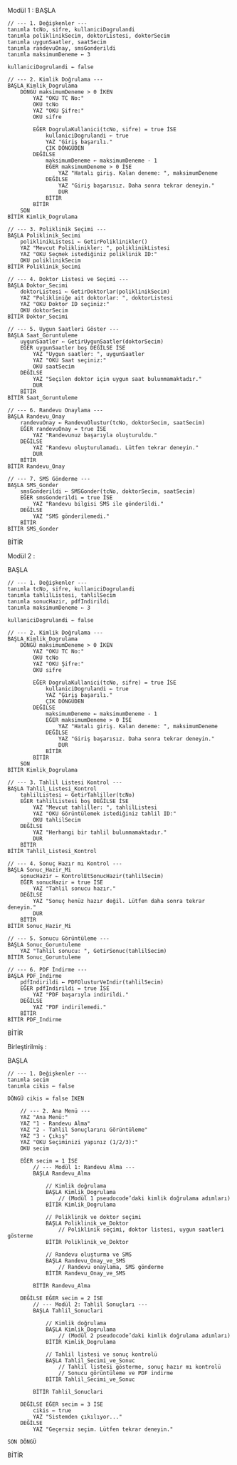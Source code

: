 Modül 1 : 
BAŞLA

    // --- 1. Değişkenler ---
    tanımla tcNo, sifre, kullaniciDogrulandi
    tanımla poliklinikSecim, doktorListesi, doktorSecim
    tanımla uygunSaatler, saatSecim
    tanımla randevuOnay, smsGonderildi
    tanımla maksimumDeneme ← 3

    kullaniciDogrulandi ← false

    // --- 2. Kimlik Doğrulama ---
    BAŞLA Kimlik_Dogrulama
        DÖNGÜ maksimumDeneme > 0 İKEN
            YAZ "OKU TC No:"
            OKU tcNo
            YAZ "OKU Şifre:"
            OKU sifre

            EĞER DogrulaKullanici(tcNo, sifre) = true İSE
                kullaniciDogrulandi ← true
                YAZ "Giriş başarılı."
                ÇIK DÖNGÜDEN
            DEĞİLSE
                maksimumDeneme ← maksimumDeneme - 1
                EĞER maksimumDeneme > 0 İSE
                    YAZ "Hatalı giriş. Kalan deneme: ", maksimumDeneme
                DEĞİLSE
                    YAZ "Giriş başarısız. Daha sonra tekrar deneyin."
                    DUR
                BİTİR
            BİTİR
        SON
    BİTİR Kimlik_Dogrulama

    // --- 3. Poliklinik Seçimi ---
    BAŞLA Poliklinik_Secimi
        poliklinikListesi ← GetirPoliklinikler()
        YAZ "Mevcut Poliklinikler: ", poliklinikListesi
        YAZ "OKU Seçmek istediğiniz poliklinik ID:"
        OKU poliklinikSecim
    BİTİR Poliklinik_Secimi

    // --- 4. Doktor Listesi ve Seçimi ---
    BAŞLA Doktor_Secimi
        doktorListesi ← GetirDoktorlar(poliklinikSecim)
        YAZ "Polikliniğe ait doktorlar: ", doktorListesi
        YAZ "OKU Doktor ID seçiniz:"
        OKU doktorSecim
    BİTİR Doktor_Secimi

    // --- 5. Uygun Saatleri Göster ---
    BAŞLA Saat_Goruntuleme
        uygunSaatler ← GetirUygunSaatler(doktorSecim)
        EĞER uygunSaatler boş DEĞİLSE İSE
            YAZ "Uygun saatler: ", uygunSaatler
            YAZ "OKU Saat seçiniz:"
            OKU saatSecim
        DEĞİLSE
            YAZ "Seçilen doktor için uygun saat bulunmamaktadır."
            DUR
        BİTİR
    BİTİR Saat_Goruntuleme

    // --- 6. Randevu Onaylama ---
    BAŞLA Randevu_Onay
        randevuOnay ← RandevuOlustur(tcNo, doktorSecim, saatSecim)
        EĞER randevuOnay = true İSE
            YAZ "Randevunuz başarıyla oluşturuldu."
        DEĞİLSE
            YAZ "Randevu oluşturulamadı. Lütfen tekrar deneyin."
            DUR
        BİTİR
    BİTİR Randevu_Onay

    // --- 7. SMS Gönderme ---
    BAŞLA SMS_Gonder
        smsGonderildi ← SMSGonder(tcNo, doktorSecim, saatSecim)
        EĞER smsGonderildi = true İSE
            YAZ "Randevu bilgisi SMS ile gönderildi."
        DEĞİLSE
            YAZ "SMS gönderilemedi."
        BİTİR
    BİTİR SMS_Gonder

BİTİR


Modül 2 : 

BAŞLA

    // --- 1. Değişkenler ---
    tanımla tcNo, sifre, kullaniciDogrulandi
    tanımla tahlilListesi, tahlilSecim
    tanımla sonucHazir, pdfIndirildi
    tanımla maksimumDeneme ← 3

    kullaniciDogrulandi ← false

    // --- 2. Kimlik Doğrulama ---
    BAŞLA Kimlik_Dogrulama
        DÖNGÜ maksimumDeneme > 0 İKEN
            YAZ "OKU TC No:"
            OKU tcNo
            YAZ "OKU Şifre:"
            OKU sifre

            EĞER DogrulaKullanici(tcNo, sifre) = true İSE
                kullaniciDogrulandi ← true
                YAZ "Giriş başarılı."
                ÇIK DÖNGÜDEN
            DEĞİLSE
                maksimumDeneme ← maksimumDeneme - 1
                EĞER maksimumDeneme > 0 İSE
                    YAZ "Hatalı giriş. Kalan deneme: ", maksimumDeneme
                DEĞİLSE
                    YAZ "Giriş başarısız. Daha sonra tekrar deneyin."
                    DUR
                BİTİR
            BİTİR
        SON
    BİTİR Kimlik_Dogrulama

    // --- 3. Tahlil Listesi Kontrol ---
    BAŞLA Tahlil_Listesi_Kontrol
        tahlilListesi ← GetirTahliller(tcNo)
        EĞER tahlilListesi boş DEĞİLSE İSE
            YAZ "Mevcut tahliller: ", tahlilListesi
            YAZ "OKU Görüntülemek istediğiniz tahlil ID:"
            OKU tahlilSecim
        DEĞİLSE
            YAZ "Herhangi bir tahlil bulunmamaktadır."
            DUR
        BİTİR
    BİTİR Tahlil_Listesi_Kontrol

    // --- 4. Sonuç Hazır mı Kontrol ---
    BAŞLA Sonuc_Hazir_Mi
        sonucHazir ← KontrolEtSonucHazir(tahlilSecim)
        EĞER sonucHazir = true İSE
            YAZ "Tahlil sonucu hazır."
        DEĞİLSE
            YAZ "Sonuç henüz hazır değil. Lütfen daha sonra tekrar deneyin."
            DUR
        BİTİR
    BİTİR Sonuc_Hazir_Mi

    // --- 5. Sonucu Görüntüleme ---
    BAŞLA Sonuc_Goruntuleme
        YAZ "Tahlil sonucu: ", GetirSonuc(tahlilSecim)
    BİTİR Sonuc_Goruntuleme

    // --- 6. PDF İndirme ---
    BAŞLA PDF_Indirme
        pdfIndirildi ← PDFOlusturVeIndir(tahlilSecim)
        EĞER pdfIndirildi = true İSE
            YAZ "PDF başarıyla indirildi."
        DEĞİLSE
            YAZ "PDF indirilemedi."
        BİTİR
    BİTİR PDF_Indirme

BİTİR


Birleştirilmiş :

BAŞLA

    // --- 1. Değişkenler ---
    tanımla secim
    tanımla cikis ← false

    DÖNGÜ cikis = false İKEN

        // --- 2. Ana Menü ---
        YAZ "Ana Menü:"
        YAZ "1 - Randevu Alma"
        YAZ "2 - Tahlil Sonuçlarını Görüntüleme"
        YAZ "3 - Çıkış"
        YAZ "OKU Seçiminizi yapınız (1/2/3):"
        OKU secim

        EĞER secim = 1 İSE
            // --- Modül 1: Randevu Alma ---
            BAŞLA Randevu_Alma

                // Kimlik doğrulama
                BAŞLA Kimlik_Dogrulama
                    // (Modül 1 pseudocode’daki kimlik doğrulama adımları)
                BİTİR Kimlik_Dogrulama

                // Poliklinik ve doktor seçimi
                BAŞLA Poliklinik_ve_Doktor
                    // Poliklinik seçimi, doktor listesi, uygun saatleri gösterme
                BİTİR Poliklinik_ve_Doktor

                // Randevu oluşturma ve SMS
                BAŞLA Randevu_Onay_ve_SMS
                    // Randevu onaylama, SMS gönderme
                BİTİR Randevu_Onay_ve_SMS

            BİTİR Randevu_Alma

        DEĞİLSE EĞER secim = 2 İSE
            // --- Modül 2: Tahlil Sonuçları ---
            BAŞLA Tahlil_Sonuclari

                // Kimlik doğrulama
                BAŞLA Kimlik_Dogrulama
                    // (Modül 2 pseudocode’daki kimlik doğrulama adımları)
                BİTİR Kimlik_Dogrulama

                // Tahlil listesi ve sonuç kontrolü
                BAŞLA Tahlil_Secimi_ve_Sonuc
                    // Tahlil listesi gösterme, sonuç hazır mı kontrolü
                    // Sonucu görüntüleme ve PDF indirme
                BİTİR Tahlil_Secimi_ve_Sonuc

            BİTİR Tahlil_Sonuclari

        DEĞİLSE EĞER secim = 3 İSE
            cikis ← true
            YAZ "Sistemden çıkılıyor..."
        DEĞİLSE
            YAZ "Geçersiz seçim. Lütfen tekrar deneyin."

    SON DÖNGÜ

BİTİR
